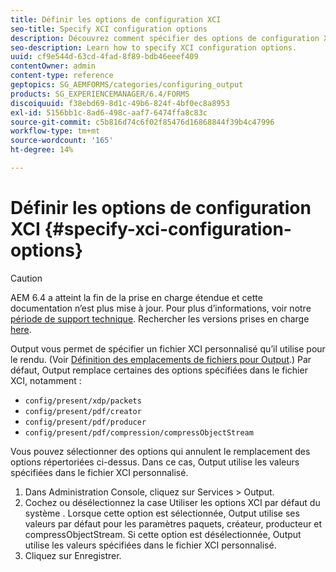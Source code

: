 ```yaml
---
title: Définir les options de configuration XCI
seo-title: Specify XCI configuration options
description: Découvrez comment spécifier des options de configuration XCI.
seo-description: Learn how to specify XCI configuration options.
uuid: cf9e544d-63cd-4fad-8f89-bdb46eeef409
contentOwner: admin
content-type: reference
geptopics: SG_AEMFORMS/categories/configuring_output
products: SG_EXPERIENCEMANAGER/6.4/FORMS
discoiquuid: f38ebd69-8d1c-49b6-824f-4bf0ec8a8953
exl-id: 5156bb1c-8ad6-498c-aaf7-6474ffa8c83c
source-git-commit: c5b816d74c6f02f85476d16868844f39b4c47996
workflow-type: tm+mt
source-wordcount: '165'
ht-degree: 14%

---
```


# Définir les options de configuration XCI {#specify-xci-configuration-options}

>[!CAUTION]
>
>AEM 6.4 a atteint la fin de la prise en charge étendue et cette documentation n’est plus mise à jour. Pour plus d’informations, voir notre [période de support technique](https://helpx.adobe.com/fr/support/programs/eol-matrix.html). Rechercher les versions prises en charge [here](https://experienceleague.adobe.com/docs/?lang=fr).

Output vous permet de spécifier un fichier XCI personnalisé qu’il utilise pour le rendu. (Voir [Définition des emplacements de fichiers pour Output](/help/forms/using/admin-help/specify-file-locations-output.md#specify-file-locations-for-output).) Par défaut, Output remplace certaines des options spécifiées dans le fichier XCI, notamment :

* `config/present/xdp/packets`
* `config/present/pdf/creator`
* `config/present/pdf/producer`
* `config/present/pdf/compression/compressObjectStream`

Vous pouvez sélectionner des options qui annulent le remplacement des options répertoriées ci-dessus. Dans ce cas, Output utilise les valeurs spécifiées dans le fichier XCI personnalisé.

1. Dans Administration Console, cliquez sur Services > Output.
1. Cochez ou désélectionnez la case Utiliser les options XCI par défaut du système . Lorsque cette option est sélectionnée, Output utilise ses valeurs par défaut pour les paramètres paquets, créateur, producteur et compressObjectStream. Si cette option est désélectionnée, Output utilise les valeurs spécifiées dans le fichier XCI personnalisé.
1. Cliquez sur Enregistrer.
